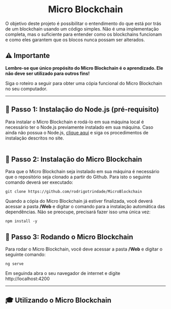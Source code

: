 <h1 align="center">Micro Blockchain</h1>
<p>
O objetivo deste projeto é possibilitar o entendimento do que está 
por trás de um blockchain usando um código simples. Não é uma implementação completa, 
mas o suficiente para entender como os blockchains funcionam e como eles garantem 
que os blocos nunca possam ser alterados.</p>

## ⚠️ Importante  
**Lembre-se que único propósito do Micro Blockchain é o aprendizado. Ele não deve ser utilizado para outros fins!**
<p>Siga o roteiro a seguir para obter uma cópia funcional do Micro Blockchain no seu computador.</p> 

---

## 🏁 Passo 1: Instalação do Node.js (pré-requisito)<a name = "passo1"></a>
Para instalar o Micro Blockchain e rodá-lo em sua máquina local é necessário ter o Node.js previamente instalado em sua máquina. Caso ainda não possua o Node.js, [clique aqui](https://nodejs.org/) e siga os procedimentos de instalação descritos no site.
<br><br>
## 🏁 Passo 2: Instalação do Micro Blockchain<a name = "passo2"></a>
Para que o Micro Blockchain seja instalado em sua máquina é necessário que o repositório seja clonado a partir do Github. Para isto o seguinte comando deverá ser executado:
```
git clone https://github.com/rodrigotrindade/MicroBlockchain 
``` 

Quando a cópia do Micro Blockchain já estiver finalizada, você deverá acessar a pasta **/Web** e digitar o comando para a instalação automática das dependências. Não se preocupe, precisará fazer isso uma única vez:

```
npm install -y
```

## 🏁 Passo 3: Rodando o Micro Blockchain<a name = "passo3"></a>
Para rodar o Micro Blockchain, você deve acessar a pasta **/Web** e digitar o seguinte comando:
```
ng serve
```
Em seguinda abra o seu navegador de internet e digite http://localhost:4200

---
## :mortar_board: Utilizando o Micro Blockchain
